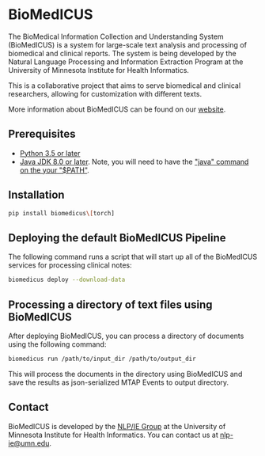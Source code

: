 # BioMedICUS

The BioMedical Information Collection and Understanding System (BioMedICUS) is a system for large-scale text analysis and processing of biomedical and clinical reports. The system is being developed by the Natural Language Processing and Information Extraction Program at the University of Minnesota Institute for Health Informatics.

This is a collaborative project that aims to serve biomedical and clinical researchers, allowing for customization with different texts.

More information about BioMedICUS can be found on our [website](https://nlpie.github.io/biomedicus). 

## Prerequisites

- [Python 3.5 or later](https://www.python.org/)
- [Java JDK 8.0 or later](https://adoptopenjdk.net/index.html). Note, you will need to have the ["java" command on the your "$PATH"](https://www.java.com/en/download/help/path.xml).

## Installation

```bash
pip install biomedicus\[torch]
```

## Deploying the default BioMedICUS Pipeline

The following command runs a script that will start up all of the BioMedICUS services for processing clinical notes:

```bash
biomedicus deploy --download-data
```

## Processing a directory of text files using BioMedICUS

After deploying BioMedICUS, you can process a directory of documents using the following command:

```bash
biomedicus run /path/to/input_dir /path/to/output_dir
```

This will process the documents in the directory using BioMedICUS and save the results as json-serialized MTAP Events to output directory.

## Contact

BioMedICUS is developed by the [NLP/IE Group](https://healthinformatics.umn.edu/research/nlpie-group) at the University of Minnesota Institute for Health Informatics. You can contact us at [nlp-ie@umn.edu](mailto:nlp-ie@umn.edu).